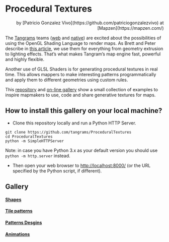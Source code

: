 # Procedural Textures
<p style="text-align: right; font-size: 14px;">by [Patricio Gonzalez Vivo](https://github.com/patriciogonzalezvivo) at [Mapzen](https://mapzen.com/)</p>

The [Tangrams](https://github.com/tangrams) teams ([web](https://github.com/tangrams/tangram) and [native](https://github.com/tangrams/tangram-es)) are excited about the possibilities of using the OpenGL Shading Language to render maps. As Brett and Peter describe in [this article](https://mapzen.com/blog/tangram-a-mapping-library), we use them for everything from geometry extrusion to lighting effects. That’s what makes Tangram’s map engine fast, powerful and highly flexible. 

Another use of GLSL Shaders is for generating procedural textures in real time. This allows mappers to make interesting patterns programmatically and apply them to different geometries using custom rules.

This [repository](http://github.com/tangrams/ProceduralTextures) and [on-line gallery](http://tangrams.github.io/ProceduralTextures/) show a small collection of examples to inspire mapmakers to use, code and share generative textures for maps.

## How to install this gallery on your local machine?

* Clone this repository locally and run a Python HTTP Server.

```
git clone https://github.com/tangrams/ProceduralTextures
cd ProceduralTextures
python -m SimpleHTTPServer
```

Note: in case you have Python 3.x as your default version you should use ```python -m http.server``` instead.

* Then open your web browser to [http://localhost:8000/](http://localhost:8000) (or the URL specified by the Python script, if different).

## Gallery

#### [Shapes](http://tangrams.github.io/ProceduralTextures/)

<canvas onclick="viewShader('shapes/box.frag');" src="shapes/box.frag"></canvas>
<canvas onclick="viewShader('shapes/circle.frag');" src="shapes/circle.frag"></canvas>
<canvas onclick="viewShader('shapes/triangle.frag');" src="shapes/triangle.frag"></canvas>
<canvas onclick="viewShader('shapes/cross.frag');"  src="shapes/cross.frag"></canvas>

#### [Tile patterns](http://tangrams.github.io/ProceduralTextures/)
<canvas onclick="viewShader('patterns/grid.frag');" src="patterns/grid.frag"></canvas>
<canvas onclick="viewShader('patterns/bricks.frag');" src="patterns/bricks.frag"></canvas>
<canvas onclick="viewShader('patterns/rotTile.frag');" src="patterns/rotTile.frag"></canvas>
<canvas onclick="viewShader('shapes/wave.frag');" src="shapes/wave.frag"></canvas>

#### [Patterns Desgins](http://tangrams.github.io/ProceduralTextures/)

<canvas onclick="viewShader('patterns/sidegrid.frag');" src="patterns/sidegrid.frag"></canvas>
<canvas onclick="viewShader('patterns/checks.frag');" src="patterns/checks.frag"></canvas>
<canvas onclick="viewShader('patterns/diamond.frag');" src="patterns/diamond.frag"></canvas>
<canvas onclick="viewShader('patterns/nuts.frag');" src="patterns/nuts.frag"></canvas>


#### [Animations](http://tangrams.github.io/ProceduralTextures/)

<canvas onclick="viewShader('animations/movingdots.frag');" src="animations/movingdots.frag"></canvas>
<canvas onclick="viewShader('animations/rotatingdots.frag');" src="animations/rotatingdots.frag"></canvas>
<canvas onclick="viewShader('animations/marchingboxes.frag');" src="animations/marchingboxes.frag"></canvas>
